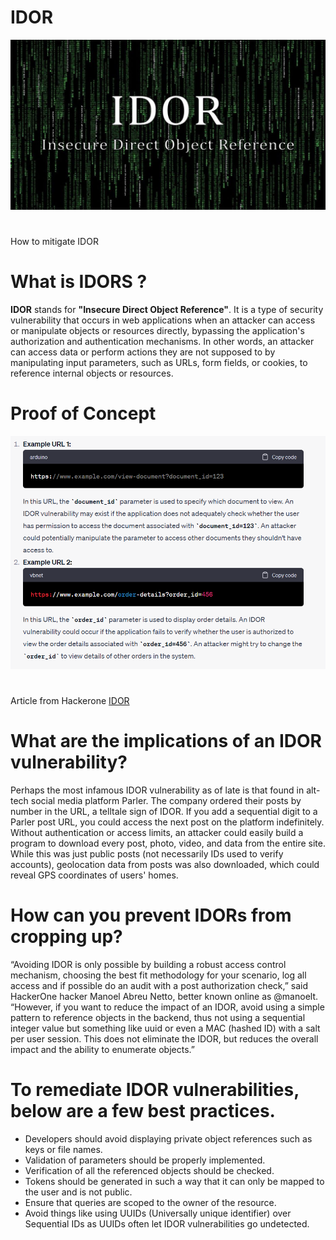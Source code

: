 # IDOR
![collector-OSINT logo](https://raw.githubusercontent.com/OFD5/IDOR/main/Header.jpeg)
#
How to mitigate IDOR  
# What is IDORS ?
**IDOR** stands for **"Insecure Direct Object Reference"**. It is a type of security vulnerability that occurs in web applications when an attacker can access or manipulate objects or resources directly, bypassing the application's authorization and authentication mechanisms. In other words, an attacker can access data or perform actions they are not supposed to by manipulating input parameters, such as URLs, form fields, or cookies, to reference internal objects or resources.
# Proof of Concept 
![collector-OSINT logo](https://raw.githubusercontent.com/OFD5/IDOR/main/Proof-concept.PNG)

# 
Article from Hackerone <a href="https://www.hackerone.com/company-news/rise-idor"> IDOR </a>

# What are the implications of an IDOR vulnerability? 

Perhaps the most infamous IDOR vulnerability as of late is that found in alt-tech social media platform Parler. The company ordered their posts by number in the URL, a telltale sign of IDOR. If you add a sequential digit to a Parler post URL, you could access the next post on the platform indefinitely. Without authentication or access limits, an attacker could easily build a program to download every post, photo, video, and data from the entire site. While this was just public posts (not necessarily IDs used to verify accounts), geolocation data from posts was also downloaded, which could reveal GPS coordinates of users' homes.  

# How can you prevent IDORs from cropping up?

“Avoiding IDOR is only possible by building a robust access control mechanism, choosing the best fit methodology for your scenario, log all access and if possible do an audit with a post authorization check,” said HackerOne hacker Manoel Abreu Netto, better known online as @manoelt. “However, if you want to reduce the impact of an IDOR, avoid using a simple pattern to reference objects in the backend, thus not using a sequential integer value but something like uuid or even a MAC (hashed ID) with a salt per user session. This does not eliminate the IDOR, but reduces the overall impact and the ability to enumerate objects.”

# To remediate IDOR vulnerabilities, below are a few best practices. 

* Developers should avoid displaying private object references such as keys or file names.
* Validation of parameters should be properly implemented.
* Verification of all the referenced objects should be checked.
* Tokens should be generated in such a way that it can only be mapped to the user and is not public.
* Ensure that queries are scoped to the owner of the resource. 
* Avoid things like using UUIDs (Universally unique identifier) over Sequential IDs as UUIDs often let IDOR vulnerabilities go undetected.
